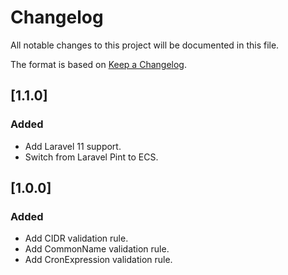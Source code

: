 # Changelog

All notable changes to this project will be documented in this file.

The format is based on [Keep a Changelog](https://keepachangelog.com/en/1.0.0/). 

## [1.1.0]

### Added

- Add Laravel 11 support.
- Switch from Laravel Pint to ECS.

## [1.0.0]

### Added

- Add CIDR validation rule.
- Add CommonName validation rule.
- Add CronExpression validation rule.
